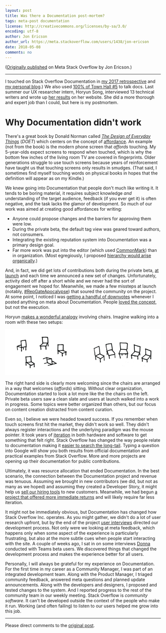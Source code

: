 ```yaml
---
layout: post
title: Was there a Documentation post-mortem?
tags: meta-post documentation
license: http://creativecommons.org/licenses/by-sa/3.0/
encoding: utf-8
author: Jon Ericson
author_url: https://meta.stackoverflow.com/users/1438/jon-ericson
date: 2018-05-08
comments: no
---
```


([Originally published](https://meta.stackoverflow.com/a/367572/1438) on Meta Stack Overflow by Jon Ericson.)

---

I touched on Stack Overflow Documentation in [my 2017 retrospective](https://stackoverflow.blog/2018/01/31/stack-exchange-2017-review/) and [my personal blog](http://jericson.github.io/2017/12/08/race_to_1k_5.html).) We also used [100% of Town Hall #5](https://chat.meta.stackexchange.com/rooms/89/conversation/town-hall-5-9-august-2017) to talk docs. Last summer our UX researcher intern, Horyun Song, interviewed 13 technical writers and wrote up [her results](https://web.archive.org/web/20191019010027/http://horyun.design/docs) on her website. She did a more thorough and expert job than I could, but here is my postmortem.

# Why Documentation didn't work

There's a great book by Donald Norman called [_The Design of Everyday Things_](https://en.wikipedia.org/wiki/The_Design_of_Everyday_Things) (_DOET_) which centers on the concept of [affordance](https://en.wikipedia.org/wiki/Affordance). An example (not from the book) is the modern phone screen that _affords_ touching. My 5-year-olds expect screens to respond when touched, which is why the bottom few inches of the living room TV are covered in fingerprints. Older generations struggle to use touch screens because years of reinforcement have taught us that touching screens only results in smudges. (That said, I sometimes find myself touching words on physical books in hopes that the definition will appear as on my Kindle.)

We knew going into Documentation that people don't much like writing it. It tends to be boring material, it requires subject knowledge _and_ understanding of the target audience, feedback (if you ever get it) is often negative, and the task lacks the glamor of development. So much of our work was aimed at creating good affordances for writing:

* Anyone could propose changes and the barriers for approving them were low.
* During the private beta, the default tag view was geared toward authors, not consumers.
* Integrating the existing reputation system into Documentation was a primary design goal.
* Far more work was put into the editor (which used [CommonMark](http://commonmark.org/)) than in organization. (Most egregiously, I proposed [hierarchy would arise organically](https://meta.stackoverflow.com/a/328351/1438).)

And, in fact, we did get lots of contributions both during the private beta, [at launch](https://meta.stackoverflow.com/questions/329557/documentation-update-july-25th) and each time we announced a new set of changes. Unfortunately, activity died off after a short while and we never had the sort of engagement we hoped for. Meanwhile, we made a few missteps at launch (notably, [#RepGateApocalypse](https://meta.stackoverflow.com/questions/328703/addressing-documentation-repgateapocalypse)) that soured the community on the project. At some point, I noticed I was [getting a handful of downvotes](https://data.stackexchange.com/meta.stackoverflow/query/849217/how-many-downvotes-do-i-get-per-tag?user=1438) whenever I posted anything on meta about Documentation. People [loved the concept](https://meta.stackoverflow.com/questions/303865/warlords-of-documentation-a-proposed-expansion-of-stack-overflow), but not the execution. 

Horyun [makes a wonderful analogy](https://web.archive.org/web/20191019010027/http://horyun.design/docs) involving chairs. Imagine walking into a room with these two setups:

[![Chaos vs. Organization][1]][1] 

The right hand side is clearly more welcoming since the chairs are arranged in a way that welcomes (_affords_) sitting. Without clear organization, Documentation started to look a lot more like the the chairs on the left. Private beta users saw a clean slate and users at launch walked into a work in progress. Some topics were better organized than others, but our focus on content creation distracted from content curation. 

Even so, I believe we were headed toward success. If you remember when touch screens first hit the market, they didn't work so well. They didn't always register interactions and the underlying paradigm was the mouse pointer. It took years of [iteration](https://meta.stackoverflow.com/questions/349410/tearing-down-the-structure-of-documentation) in both hardware and software to get something that felt right. Stack Overflow has changed the way people relate to documentation making it [easier to search the long-tail](http://jericson.github.io/2016/08/25/long_tail_docs.html). Typing a question into Google will show you both results from official documentation and practical examples from Stack Overflow. More and more projects are opening up their documentation for public contributions.

Ultimately, it was resource allocation that ended Documentation. In the best scenario, the connection between the Documentation project and revenue was tenuous. Assuming we brought in new contributors (we did, but not as many as we hoped) and assuming they created a Developer Story, it might help us [sell our hiring tools](https://www.stackoverflowbusiness.com/talent) to new customers. Meanwhile, we had begun [a project that offered more immediate returns](https://stackoverflow.com/teams) and will likely require far less iteration. 

It might not be immediately obvious, but Documentation has changed how Stack Overflow Inc. operates. As you might gather, we didn't do a lot of user research upfront, but by the end of the project [user interviews](http://jericson.github.io/2016/06/30/usability_tests.html) directed our development process. Not only were we looking at meta feedback, which happens only when some aspect of the experience is particularly frustrating, but also at the more subtle cues when people start interacting with the site. A couple of weeks ago, I sat in on some interviews [Donna](https://stackoverflow.com/users/4406529/donna?tab=profile) conducted with Teams beta users. We discovered things that changed the development process and makes the experience better for all users.

Personally, I will always be grateful for my experience on Documentation. For the first time in my career as a Community Manager, I was part of an integrated development team. Along with the Product Manager, I triaged community feedback, answered meta questions and planned update announcements. Along with the developers and designers, I proposed and tested changes to the system. And I reported progress to the rest of the community team in our weekly meeting. Stack Overflow is _community software_. It can't be developed outside the context of the people who make it run. Working (and often failing) to listen to our users helped me grow into this job.

  [1]: /images/uSSNr.png

---

Please direct comments to the [original post](https://meta.stackoverflow.com/a/367572/1438).

